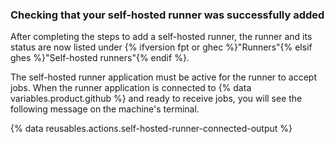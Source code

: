 
### Checking that your self-hosted runner was successfully added

After completing the steps to add a self-hosted runner, the runner and its status are now listed under {% ifversion fpt or ghec %}"Runners"{% elsif ghes %}"Self-hosted runners"{% endif %}.

The self-hosted runner application must be active for the runner to accept jobs. When the runner application is connected to {% data variables.product.github %} and ready to receive jobs, you will see the following message on the machine's terminal.

{% data reusables.actions.self-hosted-runner-connected-output %}

